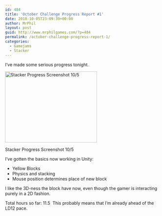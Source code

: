 ```yaml
---
id: 484
title: 'October Challenge Progress Report #1'
date: 2010-10-05T23:09:39+00:00
author: MrPhil
layout: post
guid: http://www.mrphilgames.com/?p=484
permalink: /october-challenge-progress-report-1/
categories:
  - Gamejams
  - Stacker
---
```

I&#8217;ve made some serious progress tonight.

<div id="attachment_485" style="width: 310px" class="wp-caption aligncenter">
  <a href="http://www.mrphilgames.com/wp-content/uploads/2010/10/StackerProgress1.png"><img class="size-medium wp-image-485 " title="Stacker Progress Screenshot 10/5" src="http://www.mrphilgames.com/wp-content/uploads/2010/10/StackerProgress1-300x232.png" alt="Stacker Progress Screenshot 10/5" width="300" height="232" srcset="http://www.mrphilgames.com/wp-content/uploads/2010/10/StackerProgress1-300x232.png 300w, http://www.mrphilgames.com/wp-content/uploads/2010/10/StackerProgress1-1024x792.png 1024w, http://www.mrphilgames.com/wp-content/uploads/2010/10/StackerProgress1.png 1053w" sizes="(max-width: 300px) 100vw, 300px" /></a>
  
  <p class="wp-caption-text">
    Stacker Progress Screenshot 10/5
  </p>
</div>

I&#8217;ve gotten the basics now working in Unity:

  * Yellow Blocks
  * Physics and stacking
  * Mouse position determines place of new block

I like the 3D-ness the block have now, even though the gamer is interacting purely in a 2D fashion.

Total hours so far: 11.5  This probably means that I&#8217;m already ahead of the LD12 pace.